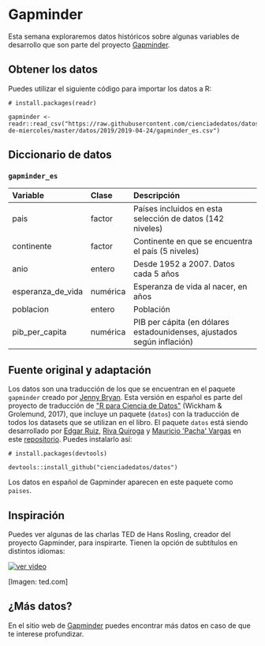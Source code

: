 # Gapminder

Esta semana exploraremos datos históricos sobre algunas variables de desarrollo que son parte del proyecto [Gapminder](https://www.gapminder.org/).

## Obtener los datos

Puedes utilizar el siguiente código para importar los datos a R:

```
# install.packages(readr)

gapminder <- readr::read_csv("https://raw.githubusercontent.com/cienciadedatos/datos-de-miercoles/master/datos/2019/2019-04-24/gapminder_es.csv")

```

## Diccionario de datos


### `gapminder_es`

|Variable       |Clase               |Descripción |
|:--------------|:-------------------|:-----------|
|pais           |factor              |Países incluidos en esta selección de datos (142 niveles) |
|continente      |factor            |Continente en que se encuentra el país (5 niveles) |
|anio        |entero            |Desde 1952 a 2007. Datos cada 5 años |
|esperanza_de_vida | numérica | Esperanza de vida al nacer, en años |
|poblacion | entero | Población
|pib_per_capita | numérica | PIB per cápita (en dólares estadounidenses, ajustados según inflación)


## Fuente original y adaptación

Los datos son una traducción de los que se encuentran en el paquete `gapminder` creado por [Jenny Bryan](https://twitter.com/JennyBryan). Esta versión en español es parte del proyecto de traducción de ["R para Ciencia de Datos"](https://es.r4ds.hadley.nz/) (Wickham & Grolemund, 2017), que incluye un paquete (`datos`) con la traducción de todos los datasets que se utilizan en el libro. El paquete `datos` está siendo desarrollado por [Edgar Ruiz](https://twitter.com/theotheredgar), [Riva Quiroga](https://twitter.com/rivaquiroga) y [Mauricio 'Pacha' Vargas](https://twitter.com/pachamaltese) en este [repositorio](wwww.github.com/cienciadedatos/datos). Puedes instalarlo así:

```
# install.packages(devtools)

devtools::install_github("cienciadedatos/datos")

```

Los datos en español de Gapminder aparecen en este paquete como `paises`.

## Inspiración

Puedes ver algunas de las charlas TED de Hans Rosling, creador del proyecto Gapminder, para inspirarte. Tienen la opción de subtítulos en distintos idiomas:

[![ver video](https://pi.tedcdn.com/r/talkstar-assets.s3.amazonaws.com/production/playlists/playlist_474/2d21d632-4d8c-4555-b38b-41caa4419e8e/best_hans_talks_1200x627.jpg?quality=89&w=1200)](https://youtu.be/vt5fpE0bzSY)

[Imagen: ted.com]


## ¿Más datos?
En el sitio web de [Gapminder](https://www.gapminder.org/) puedes encontrar más datos en caso de que te interese profundizar.
